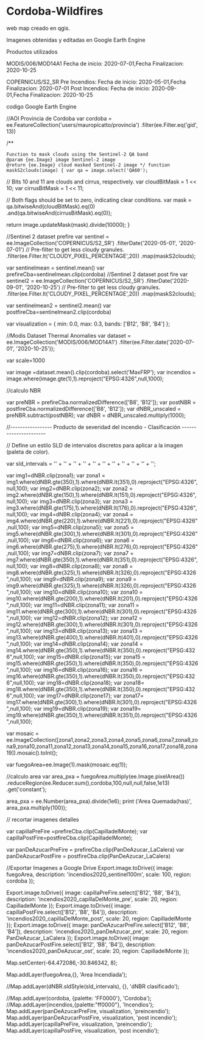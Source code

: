 # Cordoba-Wildfires


web map creado en qgis.

Imagenes obtenidas y editadas en Google Earth Engine

Productos utilizados

MODIS/006/MOD14A1 Fecha de inicio: 2020-07-01,Fecha Finalizacion: 2020-10-25

COPERNICUS/S2_SR
Pre Incendios: Fecha de inicio: 2020-05-01,Fecha Finalizacion: 2020-07-01 Post Incendios: Fecha de inicio: 2020-09-01,Fecha Finalizacion: 2020-10-25

codigo Google Earth Engine

//AOI Provincia de Cordoba var cordoba = ee.FeatureCollection('users/mauropicatto/provincia') .filter(ee.Filter.eq('gid', 13))

/**

    Function to mask clouds using the Sentinel-2 QA band
    @param {ee.Image} image Sentinel-2 image
    @return {ee.Image} cloud masked Sentinel-2 image */ function maskS2clouds(image) { var qa = image.select('QA60');

// Bits 10 and 11 are clouds and cirrus, respectively. var cloudBitMask = 1 << 10; var cirrusBitMask = 1 << 11;

// Both flags should be set to zero, indicating clear conditions. var mask = qa.bitwiseAnd(cloudBitMask).eq(0) .and(qa.bitwiseAnd(cirrusBitMask).eq(0));

return image.updateMask(mask).divide(10000); }

//Sentinel 2 dataset prefire var sentinel = ee.ImageCollection('COPERNICUS/S2_SR') .filterDate('2020-05-01', '2020-07-01') // Pre-filter to get less cloudy granules. .filter(ee.Filter.lt('CLOUDY_PIXEL_PERCENTAGE',20)) .map(maskS2clouds);

var sentinelmean = sentinel.mean() var prefireCba=sentinelmean.clip(cordoba) //Sentinel 2 dataset post fire var sentinel2 = ee.ImageCollection('COPERNICUS/S2_SR') .filterDate('2020-09-01', '2020-10-25') // Pre-filter to get less cloudy granules. .filter(ee.Filter.lt('CLOUDY_PIXEL_PERCENTAGE',20)) .map(maskS2clouds);

var sentinelmean2 = sentinel2.mean() var postfireCba=sentinelmean2.clip(cordoba)

var visualization = { min: 0.0, max: 0.3, bands: ['B12', 'B8', 'B4'] };

//Modis Dataset Thermal Anomalies var dataset = ee.ImageCollection('MODIS/006/MOD14A1') .filter(ee.Filter.date('2020-07-01', '2020-10-25'));

var scale=1000

var image =dataset.mean().clip(cordoba).select('MaxFRP'); var incendios = image.where(image.gte(1),1).reproject("EPSG:4326",null,1000);

//calculo NBR

var preNBR = prefireCba.normalizedDifference(['B8', 'B12']); var postNBR = postfireCba.normalizedDifference(['B8', 'B12']); var dNBR_unscaled = preNBR.subtract(postNBR); var dNBR = dNBR_unscaled.multiply(1000);

//----------------- Producto de severidad del incendio - Clasificación ----------------------

// Define un estilo SLD de intervalos discretos para aplicar a la imagen (paleta de color).

var sld_intervals = '' + '' + '' + '' + '' + '' + '' + '' + '' + '' + '';

var img1=dNBR.clip(zona1); var zona1 = img1.where(dNBR.gte(350),1).where(dNBR.lt(351),0).reproject("EPSG:4326",null,100); var img2=dNBR.clip(zona2); var zona2 = img2.where(dNBR.gte(150),1).where(dNBR.lt(151),0).reproject("EPSG:4326",null,100); var img3=dNBR.clip(zona3); var zona3 = img3.where(dNBR.gte(175),1).where(dNBR.lt(176),0).reproject("EPSG:4326",null,100); var img4=dNBR.clip(zona4); var zona4 = img4.where(dNBR.gte(220),1).where(dNBR.lt(221),0).reproject("EPSG:4326",null,100); var img5=dNBR.clip(zona5); var zona5 = img5.where(dNBR.gte(300),1).where(dNBR.lt(301),0).reproject("EPSG:4326",null,100); var img6=dNBR.clip(zona6); var zona6 = img6.where(dNBR.gte(275),1).where(dNBR.lt(276),0).reproject("EPSG:4326",null,100); var img7=dNBR.clip(zona7); var zona7 = img7.where(dNBR.gte(350),1).where(dNBR.lt(351),0).reproject("EPSG:4326",null,100); var img8=dNBR.clip(zona8); var zona8 = img8.where(dNBR.gte(325),1).where(dNBR.lt(326),0).reproject("EPSG:4326",null,100); var img9=dNBR.clip(zona9); var zona9 = img9.where(dNBR.gte(325),1).where(dNBR.lt(326),0).reproject("EPSG:4326",null,100); var img10=dNBR.clip(zona10); var zona10 = img10.where(dNBR.gte(200),1).where(dNBR.lt(201),0).reproject("EPSG:4326",null,100); var img11=dNBR.clip(zona11); var zona11 = img11.where(dNBR.gte(300),1).where(dNBR.lt(301),0).reproject("EPSG:4326",null,100); var img12=dNBR.clip(zona12); var zona12 = img12.where(dNBR.gte(300),1).where(dNBR.lt(301),0).reproject("EPSG:4326",null,100); var img13=dNBR.clip(zona13); var zona13 = img13.where(dNBR.gte(400),1).where(dNBR.lt(401),0).reproject("EPSG:4326",null,100); var img14=dNBR.clip(zona14); var zona14 = img14.where(dNBR.gte(350),1).where(dNBR.lt(350),0).reproject("EPSG:4326",null,100); var img15=dNBR.clip(zona15); var zona15 = img15.where(dNBR.gte(350),1).where(dNBR.lt(350),0).reproject("EPSG:4326",null,100); var img16=dNBR.clip(zona16); var zona16 = img16.where(dNBR.gte(350),1).where(dNBR.lt(350),0).reproject("EPSG:4326",null,100); var img18=dNBR.clip(zona18); var zona18= img18.where(dNBR.gte(350),1).where(dNBR.lt(350),0).reproject("EPSG:4326",null,100); var img17=dNBR.clip(zone17); var zona17= img17.where(dNBR.gte(300),1).where(dNBR.lt(301),0).reproject("EPSG:4326",null,100); var img19=dNBR.clip(zona19); var zona19= img19.where(dNBR.gte(350),1).where(dNBR.lt(351),0).reproject("EPSG:4326",null,100);

var mosaic = ee.ImageCollection([zona1,zona2,zona3,zona4,zona5,zona6,zona7,zona8,zona9,zona10,zona11,zona12,zona13,zona14,zona15,zona16,zona17,zona18,zona19]).mosaic().toInt();

var fuegoArea=ee.Image(1).mask(mosaic.eq(1));

//calculo area var area_pxa = fuegoArea.multiply(ee.Image.pixelArea()) .reduceRegion(ee.Reducer.sum(),cordoba,100,null,null,false,1e13) .get('constant');

area_pxa = ee.Number(area_pxa).divide(1e6);
print ('Area Quemada(has)', area_pxa.multiply(100));

// recortar imagenes detalles

var capillaPreFire =prefireCba.clip(CapilladelMonte); var capillaPostFire=postfireCba.clip(CapilladelMonte);

var panDeAzucarPreFire = prefireCba.clip(PanDeAzucar_LaCalera) var panDeAzucarPostFire = postfireCba.clip(PanDeAzucar_LaCalera)

//Exportar Imagenes a Google Drive Export.image.toDrive({ image: fuegoArea, description: 'incendios2020_sentinel100m', scale: 100, region: cordoba });

Export.image.toDrive({ image: capillaPreFire.select(['B12', 'B8', 'B4']), description: 'incendios2020_capillaDelMonte_pre', scale: 20, region: CapilladelMonte }); Export.image.toDrive({ image: capillaPostFire.select(['B12', 'B8', 'B4']), description: 'incendios2020_capillaDelMonte_post', scale: 20, region: CapilladelMonte });
Export.image.toDrive({ image: panDeAzucarPreFire.select(['B12', 'B8', 'B4']), description: 'incendios2020_panDeAzucar_pre', scale: 20, region: PanDeAzucar_LaCalera });
Export.image.toDrive({ image: panDeAzucarPostFire.select(['B12', 'B8', 'B4']), description: 'incendios2020_panDeAzucar_ost', scale: 20, region: CapilladelMonte });

Map.setCenter(-64.472086,-30.846342, 8);

Map.addLayer(fuegoArea,{}, 'Area Incendiada');

//Map.addLayer(dNBR.sldStyle(sld_intervals), {}, 'dNBR clasificado');

//Map.addLayer(cordoba, {palette: 'FF0000'}, 'Cordoba'); //Map.addLayer(incendios,{palette:"ff0000"}, 'Incendios'); Map.addLayer(panDeAzucarPreFire, visualization, 'preincendio'); Map.addLayer(panDeAzucarPostFire, visualization, 'post incendio'); Map.addLayer(capillaPreFire, visualization, 'preincendio'); Map.addLayer(capillaPostFire, visualization, 'post incendio');
